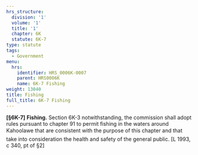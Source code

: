 ```yaml
---
hrs_structure:
  division: '1'
  volume: '1'
  title: '1'
  chapter: 6K
  statute: 6K-7
type: statute
tags:
  - Government
menu:
  hrs:
    identifier: HRS_0006K-0007
    parent: HRS0006K
    name: 6K-7 Fishing
weight: 13040
title: Fishing
full_title: 6K-7 Fishing
---
```

**[§6K-7]** **Fishing.** Section 6K-3 notwithstanding, the commission shall adopt rules pursuant to chapter 91 to permit fishing in the waters around Kahoolawe that are consistent with the purpose of this chapter and that take into consideration the health and safety of the general public. [L 1993, c 340, pt of §2]